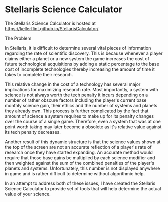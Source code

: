 # Stellaris Science Calculator

The Stellaris Science Calculator is hosted at https://kellerflint.github.io/StellarisCalculator/

The Problem

In Stellaris, it is difficult to determine several vital pieces of information regarding the rate of scientific discovery. This is because whenever a player claims either a planet or a new system the game increases the cost of future technological acquisitions by adding a static percentage to the base cost of incomplete technologies thereby increasing the amount of time it takes to complete their research.

This relative change in the cost of a technology has several major implications for maximizing research rate. Most importantly, a system with science is not always worth the tech penalty it incurs depending on a number of rather obscure factors including the player's current base monthly science gain, their ethics and the number of systems and planets they already own. This process is further complicated by the fact that amount of science a system requires to make up for its penalty changes over the course of a single game. Therefore, even a system that was at one point worth taking may later become a obsolete as it's relative value against its tech penalty decreases.

Another result of this dynamic structure is that the science values shown at the top of the screen are not an accurate reflection of a player's rate of research once they have started expanding. An accurate method would require that those base gains be multiplied by each science modifier and then weighted against the sum of the combined penalties of the player's planets and systems. Unfortunately, this number is not displayed anywhere in game and is rather difficult to determine without algorithmic help.

In an attempt to address both of these issues, I have created the Stellaris Science Calculator to provide set of tools that will help determine the actual value of your science.
